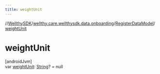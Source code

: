 ```yaml
---
title: weightUnit
---
```

//[WellthySDK](../../../index.html)/[wellthy.care.wellthysdk.data.onboarding](../index.html)/[RegisterDataModel](index.html)/[weightUnit](weight-unit.html)



# weightUnit



[androidJvm]\
var [weightUnit](weight-unit.html): [String](https://kotlinlang.org/api/latest/jvm/stdlib/kotlin/-string/index.html)? = null





